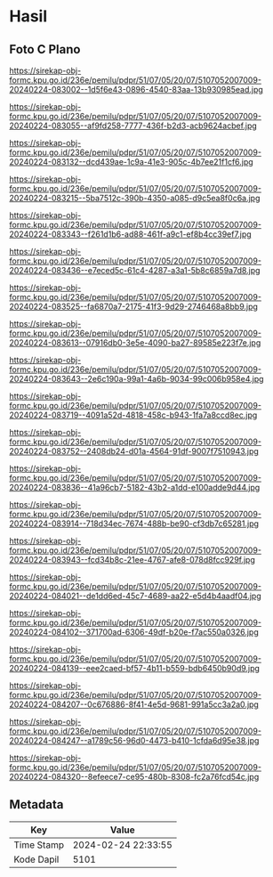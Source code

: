 # Hasil

## Foto C Plano

https://sirekap-obj-formc.kpu.go.id/236e/pemilu/pdpr/51/07/05/20/07/5107052007009-20240224-083002--1d5f6e43-0896-4540-83aa-13b930985ead.jpg

https://sirekap-obj-formc.kpu.go.id/236e/pemilu/pdpr/51/07/05/20/07/5107052007009-20240224-083055--af9fd258-7777-436f-b2d3-acb9624acbef.jpg

https://sirekap-obj-formc.kpu.go.id/236e/pemilu/pdpr/51/07/05/20/07/5107052007009-20240224-083132--dcd439ae-1c9a-41e3-905c-4b7ee21f1cf6.jpg

https://sirekap-obj-formc.kpu.go.id/236e/pemilu/pdpr/51/07/05/20/07/5107052007009-20240224-083215--5ba7512c-390b-4350-a085-d9c5ea8f0c6a.jpg

https://sirekap-obj-formc.kpu.go.id/236e/pemilu/pdpr/51/07/05/20/07/5107052007009-20240224-083343--f261d1b6-ad88-461f-a9c1-ef8b4cc39ef7.jpg

https://sirekap-obj-formc.kpu.go.id/236e/pemilu/pdpr/51/07/05/20/07/5107052007009-20240224-083436--e7eced5c-61c4-4287-a3a1-5b8c6859a7d8.jpg

https://sirekap-obj-formc.kpu.go.id/236e/pemilu/pdpr/51/07/05/20/07/5107052007009-20240224-083525--fa6870a7-2175-41f3-9d29-2746468a8bb9.jpg

https://sirekap-obj-formc.kpu.go.id/236e/pemilu/pdpr/51/07/05/20/07/5107052007009-20240224-083613--07916db0-3e5e-4090-ba27-89585e223f7e.jpg

https://sirekap-obj-formc.kpu.go.id/236e/pemilu/pdpr/51/07/05/20/07/5107052007009-20240224-083643--2e6c190a-99a1-4a6b-9034-99c006b958e4.jpg

https://sirekap-obj-formc.kpu.go.id/236e/pemilu/pdpr/51/07/05/20/07/5107052007009-20240224-083719--4091a52d-4818-458c-b943-1fa7a8ccd8ec.jpg

https://sirekap-obj-formc.kpu.go.id/236e/pemilu/pdpr/51/07/05/20/07/5107052007009-20240224-083752--2408db24-d01a-4564-91df-9007f7510943.jpg

https://sirekap-obj-formc.kpu.go.id/236e/pemilu/pdpr/51/07/05/20/07/5107052007009-20240224-083836--41a96cb7-5182-43b2-a1dd-e100adde9d44.jpg

https://sirekap-obj-formc.kpu.go.id/236e/pemilu/pdpr/51/07/05/20/07/5107052007009-20240224-083914--718d34ec-7674-488b-be90-cf3db7c65281.jpg

https://sirekap-obj-formc.kpu.go.id/236e/pemilu/pdpr/51/07/05/20/07/5107052007009-20240224-083943--fcd34b8c-21ee-4767-afe8-078d8fcc929f.jpg

https://sirekap-obj-formc.kpu.go.id/236e/pemilu/pdpr/51/07/05/20/07/5107052007009-20240224-084021--de1dd6ed-45c7-4689-aa22-e5d4b4aadf04.jpg

https://sirekap-obj-formc.kpu.go.id/236e/pemilu/pdpr/51/07/05/20/07/5107052007009-20240224-084102--371700ad-6306-49df-b20e-f7ac550a0326.jpg

https://sirekap-obj-formc.kpu.go.id/236e/pemilu/pdpr/51/07/05/20/07/5107052007009-20240224-084139--eee2caed-bf57-4b11-b559-bdb6450b90d9.jpg

https://sirekap-obj-formc.kpu.go.id/236e/pemilu/pdpr/51/07/05/20/07/5107052007009-20240224-084207--0c676886-8f41-4e5d-9681-991a5cc3a2a0.jpg

https://sirekap-obj-formc.kpu.go.id/236e/pemilu/pdpr/51/07/05/20/07/5107052007009-20240224-084247--a1789c56-96d0-4473-b410-1cfda6d95e38.jpg

https://sirekap-obj-formc.kpu.go.id/236e/pemilu/pdpr/51/07/05/20/07/5107052007009-20240224-084320--8efeece7-ce95-480b-8308-fc2a76fcd54c.jpg


## Metadata

| Key        | Value               |
| ---------- | ------------------- |
| Time Stamp | 2024-02-24 22:33:55 |
| Kode Dapil | 5101                |



